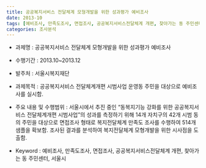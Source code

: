```yaml
---
title: 공공복지서비스 전달체계 모형개발을 위한 성과평가 예비조사
date: 2013-10
tags: [예비조사, 만족도조사, 면접조사, 공공복지서비스전달체계 개편, 찾아가는 동 주민센터, 서울시]
categories: 조사분석
---
```

- 과제명 : 공공복지서비스 전달체계 모형개발을 위한 성과평가 예비조사

- 수행기간 : 2013.10~2013.12

- 발주처 : 서울시복지재단

- 과제목적 : 공공복지서비스 전달체계개편 시범사업 운영동 주민을 대상으로 예비조사를 실시함.

- 주요 내용 및 수행범위 : 서울시에서 추진 중인 “동복지기능 강화를 위한 공공복지서비스 전달체계개편 시범사업”의 성과를 측정하기 위해 14개 자치구의 42개 시범 동의 주민을 대상으로 면접조사 형태로 복지전달체계 만족도 조사를 수행하여 514개 샘플을 확보함. 조사된 결과를 분석하여 복지전달체계 모형개발을 위한 시사점을 도출함.

- Keyword : 예비조사, 만족도조사, 면접조사, 공공복지서비스전달체계 개편, 찾아가는 동 주민센터, 서울시

